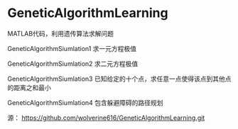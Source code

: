 # GeneticAlgorithmLearning

MATLAB代码，利用遗传算法求解问题

GeneticAlgorithmSiumlation1
求一元方程极值

GeneticAlgorithmSiumlation2
求二元方程极值

GeneticAlgorithmSiumlation3
已知给定的十个点，求任意一点使得该点到其他点的距离之和最小

GeneticAlgorithmSiumlation4
包含躲避障碍的路径规划

源：
https://github.com/wolverine616/GeneticAlgorithmLearning.git

